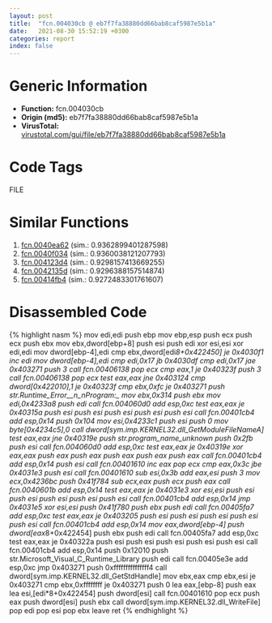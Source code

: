 ```yaml
---
layout: post
title:  "fcn.004030cb @ eb7f7fa38880dd66bab8caf5987e5b1a"
date:   2021-08-30 15:52:19 +0300
categories: report
index: false
---
```


# Generic Information
- **Function:** fcn.004030cb
- **Origin (md5):** eb7f7fa38880dd66bab8caf5987e5b1a
- **VirusTotal:** [virustotal.com/gui/file/eb7f7fa38880dd66bab8caf5987e5b1a][virustotal_ref]

# Code Tags
<span class="tag" id="FILE">FILE</span>


# Similar Functions

1. [fcn.0040ea62][similar_1_ref] (sim.: 0.9362899401287598)
2. [fcn.0040f034][similar_2_ref] (sim.: 0.9360038121207793)
3. [fcn.004123d4][similar_3_ref] (sim.: 0.9298157413669255)
4. [fcn.0042135d][similar_4_ref] (sim.: 0.9296388157514874)
5. [fcn.00414fb4][similar_5_ref] (sim.: 0.9272483301761607)


# Disassembled Code

{% highlight nasm %}
mov edi,edi
push ebp
mov ebp,esp
push ecx
push ecx
push ebx
mov ebx,dword[ebp+8]
push esi
push edi
xor esi,esi
xor edi,edi
mov dword[ebp-4],edi
cmp ebx,dword[edi*8+0x422450]
je 0x4030f1
inc edi
mov dword[ebp-4],edi
cmp edi,0x17
jb 0x4030df
cmp edi,0x17
jae 0x403271
push 3
call fcn.00406138
pop ecx
cmp eax,1
je 0x40323f
push 3
call fcn.00406138
pop ecx
test eax,eax
jne 0x403124
cmp dword[0x422010],1
je 0x40323f
cmp ebx,0xfc
je 0x403271
push str.Runtime_Error__n_nProgram:_
mov ebx,0x314
push ebx
mov edi,0x4233a8
push edi
call fcn.004060d0
add esp,0xc
test eax,eax
je 0x40315a
push esi
push esi
push esi
push esi
push esi
call fcn.00401cb4
add esp,0x14
push 0x104
mov esi,0x4233c1
push esi
push 0
mov byte[0x4234c5],0
call dword[sym.imp.KERNEL32.dll_GetModuleFileNameA]
test eax,eax
jne 0x40319e
push str._program_name_unknown_
push 0x2fb
push esi
call fcn.004060d0
add esp,0xc
test eax,eax
je 0x40319e
xor eax,eax
push eax
push eax
push eax
push eax
push eax
call fcn.00401cb4
add esp,0x14
push esi
call fcn.00401610
inc eax
pop ecx
cmp eax,0x3c
jbe 0x4031e3
push esi
call fcn.00401610
sub esi,0x3b
add eax,esi
push 3
mov ecx,0x4236bc
push 0x41f784
sub ecx,eax
push ecx
push eax
call fcn.0040601b
add esp,0x14
test eax,eax
je 0x4031e3
xor esi,esi
push esi
push esi
push esi
push esi
push esi
call fcn.00401cb4
add esp,0x14
jmp 0x4031e5
xor esi,esi
push 0x41f780
push ebx
push edi
call fcn.00405fa7
add esp,0xc
test eax,eax
je 0x403205
push esi
push esi
push esi
push esi
push esi
call fcn.00401cb4
add esp,0x14
mov eax,dword[ebp-4]
push dword[eax*8+0x422454]
push ebx
push edi
call fcn.00405fa7
add esp,0xc
test eax,eax
je 0x40322a
push esi
push esi
push esi
push esi
push esi
call fcn.00401cb4
add esp,0x14
push 0x12010
push str.Microsoft_Visual_C_Runtime_Library
push edi
call fcn.00405e3e
add esp,0xc
jmp 0x403271
push 0xfffffffffffffff4
call dword[sym.imp.KERNEL32.dll_GetStdHandle]
mov ebx,eax
cmp ebx,esi
je 0x403271
cmp ebx,0xffffffff
je 0x403271
push 0
lea eax,[ebp-8]
push eax
lea esi,[edi*8+0x422454]
push dword[esi]
call fcn.00401610
pop ecx
push eax
push dword[esi]
push ebx
call dword[sym.imp.KERNEL32.dll_WriteFile]
pop edi
pop esi
pop ebx
leave 
ret 
{% endhighlight %}


[similar_1_ref]: /report/fcn.0040ea62@d9409903542212823b7b4709144a636b
[similar_2_ref]: /report/fcn.0040f034@b7a5b92638cb734d6411e4abb8a97a82
[similar_3_ref]: /report/fcn.004123d4@591592f0b79217fc95d61f8c4f595f30
[similar_4_ref]: /report/fcn.0042135d@319cf4affa41f752783e62f81908d682
[similar_5_ref]: /report/fcn.00414fb4@92f468935bc264872869f37147ba28fd
[virustotal_ref]: https://www.virustotal.com/gui/file/eb7f7fa38880dd66bab8caf5987e5b1a